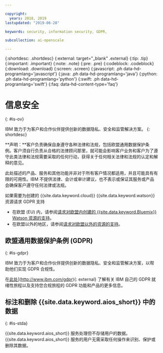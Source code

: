 ```yaml
---

copyright:
  years: 2018, 2019
lastupdated: "2019-06-28"

keywords: security, information security, GDPR, 

subcollection: ai-openscale

---
```


{:shortdesc: .shortdesc}
{:external: target="_blank" .external}
{:tip: .tip}
{:important: .important}
{:note: .note}
{:pre: .pre}
{:codeblock: .codeblock}
{:download: .download}
{:screen: .screen}
{:javascript: .ph data-hd-programlang='javascript'}
{:java: .ph data-hd-programlang='java'}
{:python: .ph data-hd-programlang='python'}
{:swift: .ph data-hd-programlang='swift'}
{:faq: data-hd-content-type='faq'}

# 信息安全
{: #is-ov}

IBM 致力于为客户和合作伙伴提供创新的数据隐私、安全和监管解决方案。
{: shortdesc}

**声明：**客户负责确保自身遵守各种法律和法规，包括欧盟通用数据保护条例。客户须自行负责从合格的法律顾问那里，就可能会影响客户业务和客户为了遵守此类法律和法规需要采取的任何行动，获得关于任何相关法律和法规的认定和解释的意见。

此处描述的产品、服务和其他功能并非对于所有客户情况都适用，并且可能具有有限的可用性。IBM 不提供法律、会计或审计建议，也不表示或保证其服务或产品会确保客户遵守任何法律或法规。

如果需要为创建的 {{site.data.keyword.cloud}} {{site.data.keyword.watson}} 资源请求 GDPR 支持

-   在欧盟 (EU) 内，请参阅[请求对欧盟内创建的 {{site.data.keyword.Bluemix}} Watson 资源的支持](/docs/services/watson?topic=watson-gdpr-sar#request-EU)。
-   在欧盟以外的地区，请参阅[请求对欧盟以外的资源的支持](/docs/services/watson?topic=watson-gdpr-sar#request-non-EU)。

## 欧盟通用数据保护条例 (GDPR)
{: #is-gdpr}

IBM 致力于为客户和合作伙伴提供创新的数据隐私、安全和监管解决方案，以帮助他们实现 GDPR 合规性。

在[此处](../../icons/launch-glyph.svg "外部链接图标")](http://www.ibm.com/gdpr){: external} 了解有关 IBM 自己的 GDPR 就绪性旅程以及支持您合规旅程的 GDPR 功能和产品的更多信息。

## 标注和删除 {{site.data.keyword.aios_short}} 中的数据
{: #is-stda}

{{site.data.keyword.aios_short}} 服务处理但不存储用户的数据。{{site.data.keyword.aios_short}} 服务的用户无需采取任何操作来识别、保护或删除其数据。
